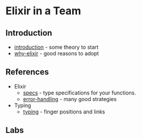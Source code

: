 Elixir in a Team
================



## Introduction
  * [introduction](introduction/INTRODUCTION.md) - some theory to start
  * [why-elixir](introduction/WHY_ELIXIR.md) - good reasons to adopt



## References

  * Elixir
    - [specs](references/elixir/SPECS.md) - type specifications for your
        functions.
    - [error-handling](references/elixir/ERROR_HANDLING.md) - many good
        strategies
  * Typing
    - [typing](references/typing/TYPING.md) - finger positions and links



## Labs
